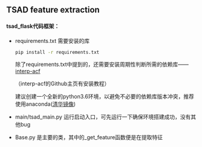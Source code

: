 ## TSAD feature extraction

#### tsad_flask代码框架：

* requirements.txt 需要安装的库
  
  ```bash
  pip install -r requirements.txt
  ```

  除了requirements.txt中提到的，还需要安装周期性判断所需的依赖库——[interp-acf](https://github.com/bmorris3/interp-acf)
  
  （interp-acf的Github主页有安装教程）
  
  建议创建一个全新的python3.6环境，以避免不必要的依赖库版本冲突，推荐使用anaconda([清华镜像](https://mirror.tuna.tsinghua.edu.cn/help/anaconda/))

* main/tsad_main.py 运行启动入口，可先运行一下确保环境搭建成功，没有其他bug

* Base.py 是主要的类，其中的_get_feature函数便是在提取特征


